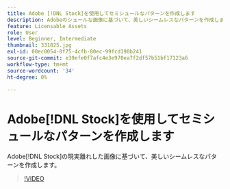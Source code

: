 ```yaml
---
title: Adobe [!DNL Stock]を使用してセミシュールなパターンを作成します
description: Adobeのシュールな画像に基づいて、美しいシームレスなパターンを作成します [!DNL Stock]
feature: Licensable Assets
role: User
level: Beginner, Intermediate
thumbnail: 331825.jpg
exl-id: 00ec0054-0f75-4cfb-80ec-99fcd190b241
source-git-commit: e39efe0f7afc4e3e970ea7f2df57b51bf17123a6
workflow-type: tm+mt
source-wordcount: '34'
ht-degree: 0%

---
```


# Adobe[!DNL Stock]を使用してセミシュールなパターンを作成します

Adobe[!DNL Stock]の現実離れした画像に基づいて、美しいシームレスなパターンを作成します。

>[!VIDEO](https://video.tv.adobe.com/v/331825?hidetitle=true)
